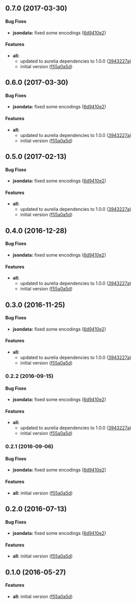 ## 0.7.0 (2017-03-30)


#### Bug Fixes

* **jsondata:** fixed some encodings ([6d9410e2](https://github.com/aurelia-ui-toolkits/aurelia-syncfusion-bridge.git/commit/6d9410e2ff6b794bf7562818115261804419a497))


#### Features

* **all:**
  * updated to aurelia dependencies to 1.0.0 ([3943227a](https://github.com/aurelia-ui-toolkits/aurelia-syncfusion-bridge.git/commit/3943227a26bc9e47ae3f80070477494a25da64dc))
  * initial version ([f55a0a5d](https://github.com/aurelia-ui-toolkits/aurelia-syncfusion-bridge.git/commit/f55a0a5d5fd3f3a5e3375eb005b549cf90c3750b))


## 0.6.0 (2017-03-30)


#### Bug Fixes

* **jsondata:** fixed some encodings ([6d9410e2](https://github.com/aurelia-ui-toolkits/aurelia-syncfusion-bridge.git/commit/6d9410e2ff6b794bf7562818115261804419a497))


#### Features

* **all:**
  * updated to aurelia dependencies to 1.0.0 ([3943227a](https://github.com/aurelia-ui-toolkits/aurelia-syncfusion-bridge.git/commit/3943227a26bc9e47ae3f80070477494a25da64dc))
  * initial version ([f55a0a5d](https://github.com/aurelia-ui-toolkits/aurelia-syncfusion-bridge.git/commit/f55a0a5d5fd3f3a5e3375eb005b549cf90c3750b))


## 0.5.0 (2017-02-13)


#### Bug Fixes

* **jsondata:** fixed some encodings ([6d9410e2](https://github.com/aurelia-ui-toolkits/aurelia-syncfusion-bridge.git/commit/6d9410e2ff6b794bf7562818115261804419a497))


#### Features

* **all:**
  * updated to aurelia dependencies to 1.0.0 ([3943227a](https://github.com/aurelia-ui-toolkits/aurelia-syncfusion-bridge.git/commit/3943227a26bc9e47ae3f80070477494a25da64dc))
  * initial version ([f55a0a5d](https://github.com/aurelia-ui-toolkits/aurelia-syncfusion-bridge.git/commit/f55a0a5d5fd3f3a5e3375eb005b549cf90c3750b))


## 0.4.0 (2016-12-28)


#### Bug Fixes

* **jsondata:** fixed some encodings ([6d9410e2](https://github.com/aurelia-ui-toolkits/aurelia-syncfusion-bridge.git/commit/6d9410e2ff6b794bf7562818115261804419a497))


#### Features

* **all:**
  * updated to aurelia dependencies to 1.0.0 ([3943227a](https://github.com/aurelia-ui-toolkits/aurelia-syncfusion-bridge.git/commit/3943227a26bc9e47ae3f80070477494a25da64dc))
  * initial version ([f55a0a5d](https://github.com/aurelia-ui-toolkits/aurelia-syncfusion-bridge.git/commit/f55a0a5d5fd3f3a5e3375eb005b549cf90c3750b))


## 0.3.0 (2016-11-25)


#### Bug Fixes

* **jsondata:** fixed some encodings ([6d9410e2](https://github.com/aurelia-ui-toolkits/aurelia-syncfusion-bridge.git/commit/6d9410e2ff6b794bf7562818115261804419a497))


#### Features

* **all:**
  * updated to aurelia dependencies to 1.0.0 ([3943227a](https://github.com/aurelia-ui-toolkits/aurelia-syncfusion-bridge.git/commit/3943227a26bc9e47ae3f80070477494a25da64dc))
  * initial version ([f55a0a5d](https://github.com/aurelia-ui-toolkits/aurelia-syncfusion-bridge.git/commit/f55a0a5d5fd3f3a5e3375eb005b549cf90c3750b))


### 0.2.2 (2016-09-15)


#### Bug Fixes

* **jsondata:** fixed some encodings ([6d9410e2](https://github.com/aurelia-ui-toolkits/aurelia-syncfusion-bridge.git/commit/6d9410e2ff6b794bf7562818115261804419a497))


#### Features

* **all:**
  * updated to aurelia dependencies to 1.0.0 ([3943227a](https://github.com/aurelia-ui-toolkits/aurelia-syncfusion-bridge.git/commit/3943227a26bc9e47ae3f80070477494a25da64dc))
  * initial version ([f55a0a5d](https://github.com/aurelia-ui-toolkits/aurelia-syncfusion-bridge.git/commit/f55a0a5d5fd3f3a5e3375eb005b549cf90c3750b))


### 0.2.1 (2016-09-06)


#### Bug Fixes

* **jsondata:** fixed some encodings ([6d9410e2](https://github.com/aurelia-ui-toolkits/aurelia-syncfusion-bridge.git/commit/6d9410e2ff6b794bf7562818115261804419a497))


#### Features

* **all:** initial version ([f55a0a5d](https://github.com/aurelia-ui-toolkits/aurelia-syncfusion-bridge.git/commit/f55a0a5d5fd3f3a5e3375eb005b549cf90c3750b))


## 0.2.0 (2016-07-13)


#### Bug Fixes

* **jsondata:** fixed some encodings ([6d9410e2](https://github.com/aurelia-ui-toolkits/aurelia-syncfusion-bridge.git/commit/6d9410e2ff6b794bf7562818115261804419a497))


#### Features

* **all:** initial version ([f55a0a5d](https://github.com/aurelia-ui-toolkits/aurelia-syncfusion-bridge.git/commit/f55a0a5d5fd3f3a5e3375eb005b549cf90c3750b))


## 0.1.0 (2016-05-27)


#### Features

* **all:** initial version ([f55a0a5d](https://github.com/aurelia-ui-toolkits/aurelia-syncfusion-bridge.git/commit/f55a0a5d5fd3f3a5e3375eb005b549cf90c3750b))

